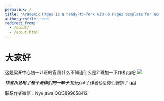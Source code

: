 ```yaml
---
permalink: /
title: "Academic Pages is a ready-to-fork GitHub Pages template for academic personal websites"
author_profile: true
redirect_from: 
  - /about/
  - /about.html
---
```


# 大家好

这是梁开中心初一21班的官网
什么不知道什么是21班加一下作者[qq](www.qq.com)吧
![](/imgs/2024-11-24/moxsbvvsYaSKuwvI.png)


***作者出金枪了是不是你们的一辈子***
想玩gpt？作者也给你们安排了
[gpt](https://api35.pxj123.cn/)

联系作者微信：Nya_awa
QQ:3899658412
